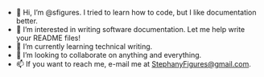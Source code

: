 - 👋 Hi, I’m @sfigures. I tried to learn how to code, but I like documentation better.
- 👀 I’m interested in writing software documentation. Let me help write your README files!
- 🌱 I’m currently learning technical writing.
- 💞️ I’m looking to collaborate on anything and everything.
- 📫 If you want to reach me, e-mail me at StephanyFigures@gmail.com.

<!---
sfigures/sfigures is a ✨ special ✨ repository because its `README.md` (this file) appears on your GitHub profile.
You can click the Preview link to take a look at your changes.
--->
